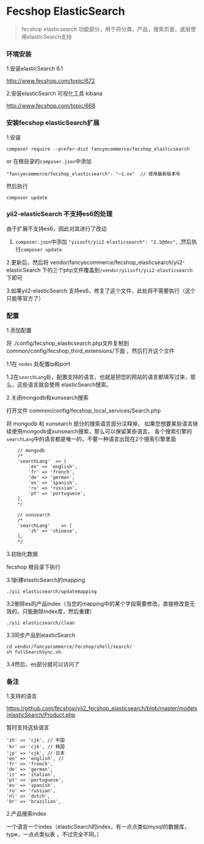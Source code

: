 Fecshop ElasticSearch
======================

> fecshop elasticsearch 功能部分，用于将分类，产品，搜索页面，底层使用elasticSearch支持


### 环境安装

1.安装elasticSearch 6.1

http://www.fecshop.com/topic/672

2.安装elasticSearch 可视化工具 kibana

http://www.fecshop.com/topic/668


### 安装fecshop elasticSearch扩展

1.安装

```
composer require --prefer-dist fancyecommerce/fecshop_elasticsearch 
```

or 在根目录的`composer.json`中添加

```
"fancyecommerce/fecshop_elasticsearch": "~1.xx"  // 使用最新版本号  

```

然后执行

```
composer update
```

### yii2-elasticSearch 不支持es6的处理

由于扩展不支持es6，因此对其进行了改动

1. `composer.json`中添加
`"yiisoft/yii2-elasticsearch": "2.1@dev",`
,然后执行`composer update`

2.更新后，然后将 vendor/fancyecommerce/fecshop_elasticsearch/yii2-elasticSearch
下的三个php文件覆盖到`/vendor/yiisoft/yii2-elasticsearch` 下即可

3.如果yii2-elasticSearch 支持es6，修复了这个文件，此处将不需要执行（这个只能等官方了）

### 配置

1.添加配置

将 ./config/fecshop_elasticsearch.php文件复制到 common/config/fecshop_third_extensions/下面
，然后打开这个文件

1.1在 `nodes` 处配置ip和port

1.2在`searchLang`处，配置支持的语言，也就是把您的网站的语言都填写过来，那么，这些语言就会使用
elasticSearch搜索。 


2.关闭mongodb和xunsearch搜索

打开文件 common/config/fecshop_local_services/Search.php

将 mongodb 和 xunsearch 部分的搜索语言部分注释掉，
如果您想要某些语言继续使用mongodb或xunsearch搜索，那么可以保留某些语言，
各个搜索引擎的`searchLang`中的语言都是唯一的，不要一种语言出现在2个搜索引擎里面

```
    // mongodb
    /*
    'searchLang'  => [
        'en' => 'english',
        'fr' => 'french',
        'de' => 'german',
        'es' => 'spanish',
        'ru' => 'russian',
        'pt' => 'portuguese',
    ],
    */
    
    // xunsearch
    /*
    'searchLang'    => [
        'zh' => 'chinese',
    ],
    */

```

3.初始化数据

fecshop 根目录下执行

3.1新建elasticSearch的mapping

```
./yii elasticsearch/updatemapping
```

3.2删除es的产品index（当您的mapping中的某个字段需要修改，直接修改是无效的，只能删除index库，然后重建）

```
./yii elasticsearch/clean
```

3.3同步产品到elasticSearch

```
cd vendor/fancyecommerce/fecshop/shell/search/
sh fullSearchSync.sh
```

3.4然后，es部分就可以访问了



### 备注

1.支持的语言

https://github.com/fecshop/yii2_fecshop_elasticsearch/blob/master/models/elasticSearch/Product.php

暂时支持这些语言


```
'zh' => 'cjk', // 中国
'kr' => 'cjk', // 韩国
'jp' => 'cjk', // 日本
'en' => 'english', //
'fr' => 'french', 
'de' => 'german',
'it' => 'italian',
'pt' => 'portuguese',
'es' => 'spanish',
'ru' => 'russian',
'nl' => 'dutch',
'br' => 'brazilian', 
```


2.产品搜索index

一个语言一个index（elasticSearch的index，有一点点类似mysql的数据库，type，一点点类似表
，不过完全不同。）


